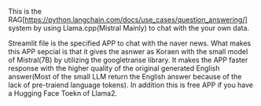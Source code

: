 This is the RAG[https://python.langchain.com/docs/use_cases/question_answering/] system by using Llama.cpp(Mistral Mainly) to chat with the your own data.

Streamlit file is the specified APP to chat with the naver news.
What makes this APP sepcial is that it gives the asnwer as Koraen with the small model of Mistral(7B) by utilizing the googletranse library.
It makes the APP faster response with the higher quality of the original generated English answer(Most of the small LLM return the English answer because of the lack of pre-traiend language tokens).
In addition this is free APP if you have a Hugging Face Toekn of Llama2. 
